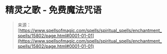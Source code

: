 <!--yml

category: 未分类

date: 2024-06-12 18:55:27

-->

# 精灵之歌 - 免费魔法咒语

> 来源：[https://www.spellsofmagic.com/spells/spiritual_spells/enchantment_spells/15802/page.html#0001-01-01](https://www.spellsofmagic.com/spells/spiritual_spells/enchantment_spells/15802/page.html#0001-01-01)
